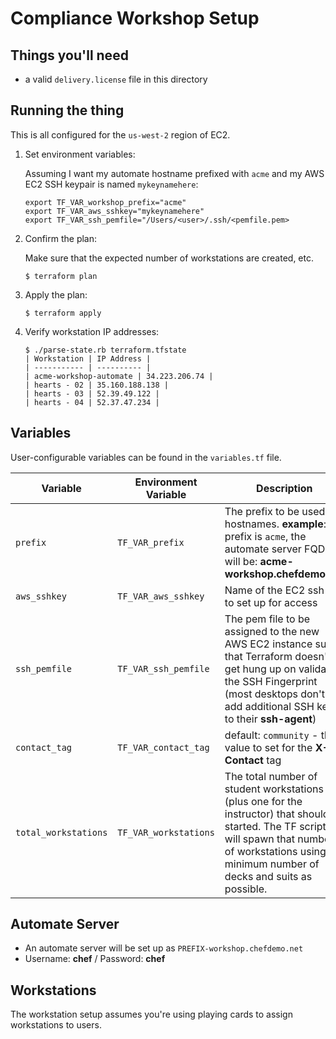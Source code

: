# Compliance Workshop Setup

## Things you'll need

 * a valid `delivery.license` file in this directory

## Running the thing

This is all configured for the `us-west-2` region of EC2.

1. Set environment variables:

    Assuming I want my automate hostname prefixed with `acme` and my AWS EC2 SSH keypair is named `mykeynamehere`:

    ```
    export TF_VAR_workshop_prefix="acme"
    export TF_VAR_aws_sshkey="mykeynamehere"
    export TF_VAR_ssh_pemfile="/Users/<user>/.ssh/<pemfile.pem>
    ```

2. Confirm the plan:

    Make sure that the expected number of workstations are created, etc.

    ```
    $ terraform plan
    ```

3. Apply the plan:

    ```
    $ terraform apply
    ```

4. Verify workstation IP addresses:

    ```
    $ ./parse-state.rb terraform.tfstate
    | Workstation | IP Address |
    | ----------- | ---------- |
    | acme-workshop-automate | 34.223.206.74 |
    | hearts - 02 | 35.160.188.138 |
    | hearts - 03 | 52.39.49.122 |
    | hearts - 04 | 52.37.47.234 |
    ```

## Variables

User-configurable variables can be found in the `variables.tf` file.

|Variable|Environment Variable|Description|
|---|---|---|
|`prefix`|`TF_VAR_prefix`|The prefix to be used in hostnames.  __example__: if prefix is `acme`, the automate server FQDN will be: __acme-workshop.chefdemo.net__|
|`aws_sshkey`|`TF_VAR_aws_sshkey`|Name of the EC2 ssh key to set up for access|
|`ssh_pemfile`|`TF_VAR_ssh_pemfile`|The pem file to be assigned to the new AWS EC2 instance such that Terraform doesn't get hung up on validating the SSH Fingerprint (most desktops don't add additional SSH keys to their __ssh-agent__)|
|`contact_tag`|`TF_VAR_contact_tag`|default: `community` - the value to set for the __X-Contact__ tag|
|`total_workstations`|`TF_VAR_workstations`|The total number of student workstations (plus one for the instructor) that should be started.  The TF scripts will spawn that number of workstations using the minimum number of decks and suits as possible.|

## Automate Server

 * An automate server will be set up as `PREFIX-workshop.chefdemo.net`
 * Username: __chef__ / Password: __chef__

## Workstations

The workstation setup assumes you're using playing cards to assign workstations to users.



